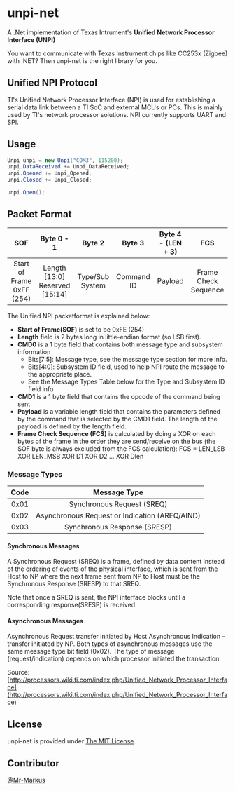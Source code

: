 # unpi-net
A .Net implementation of Texas Intrument's **Unified Network Processor Interface (UNPI)**

You want to communicate with Texas Instrument chips like CC253x (Zigbee) with .NET? Then unpi-net is the right library for you.

## Unified NPI Protocol

TI's Unified Network Processor Interface (NPI) is used for establishing a serial data link between a TI SoC and external MCUs or PCs. This is mainly used by TI's network processor solutions. NPI currently supports UART and SPI.

## Usage

```cs
Unpi unpi = new Unpi("COM3", 115200);
unpi.DataReceived += Unpi_DataReceived;
unpi.Opened += Unpi_Opened;
unpi.Closed += Unpi_Closed;

unpi.Open();
```

## Packet Format

| SOF | Byte 0 - 1 | Byte 2 | Byte 3 | Byte 4 - (LEN + 3) | FCS |
| :---: | :---: | :---: |:---: |:---: |:---: |
| Start of Frame  0xFF (254) | Length [13:0] Reserved [15:14] | Type/Sub System | Command ID | Payload | Frame Check Sequence |

The Unified NPI packetformat is explained below: 
* **Start of Frame(SOF)** is set to be 0xFE (254)
* **Length** field is 2 bytes long in little-endian format (so LSB first).
* **CMD0** is a 1 byte field that contains both message type and subsystem information 
  * Bits[7:5]: Message type, see the message type section for more info.
  * Bits[4:0]: Subsystem ID field, used to help NPI route the message to the appropriate place.
  * See the Message Types Table below for the Type and Subsystem ID field info
* **CMD1** is a 1 byte field that contains the opcode of the command being sent
* **Payload** is a variable length field that contains the parameters defined by the command that is selected by the CMD1 field. The length of the payload is defined by the length field.
* **Frame Check Sequence (FCS)** is calculated by doing a XOR on each bytes of the frame in the order they are send/receive on the bus (the SOF byte is always excluded from the FCS calculation): 
FCS = LEN_LSB XOR LEN_MSB XOR D1 XOR D2 ... XOR Dlen

### Message Types

| Code | Message Type |
| :---: | :---: |
| 0x01 | Synchronous Request (SREQ) |
| 0x02 | Asynchronous Request or Indication (AREQ/AIND) |
| 0x03 | Synchronous Response (SRESP) |

#### Synchronous Messages 
A Synchronous Request (SREQ) is a frame, defined by data content instead of the ordering of events of the physical interface, which is sent from the Host to NP where the next frame sent from NP to Host must be the Synchronous Response (SRESP) to that SREQ.

Note that once a SREQ is sent, the NPI interface blocks until a corresponding response(SRESP) is received.
#### Asynchronous Messages 
Asynchronous Request transfer initiated by Host Asynchronous Indication – transfer initiated by NP. 
Both types of asynchronous messages use the same message type bit field (0x02). The type of message (request/indication) depends on which processor initiated the transaction. 

Source:
[http://processors.wiki.ti.com/index.php/Unified_Network_Processor_Interface](http://processors.wiki.ti.com/index.php/Unified_Network_Processor_Interface)

## License
unpi-net is provided under [The MIT License](https://github.com/Mr-Markus/unpi-net/blob/master/LICENSE).

## Contributor

 [@Mr-Markus](https://github.com/Mr-Markus)
